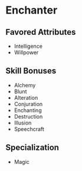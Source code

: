 # Enchanter


## Favored Attributes
- Intelligence
- Willpower

## Skill Bonuses
- Alchemy
- Blunt
- Alteration
- Conjuration
- Enchanting
- Destruction
- Illusion
- Speechcraft

## Specialization
- Magic
